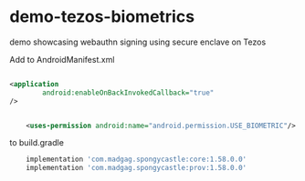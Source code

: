 # demo-tezos-biometrics

demo showcasing webauthn signing using secure enclave on Tezos

Add to AndroidManifest.xml

```xml

<application
        android:enableOnBackInvokedCallback="true"
/>


    <uses-permission android:name="android.permission.USE_BIOMETRIC"/>
```

to build.gradle

```gradle
    implementation 'com.madgag.spongycastle:core:1.58.0.0'
    implementation 'com.madgag.spongycastle:prov:1.58.0.0'
```
